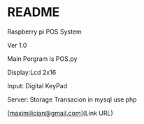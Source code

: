 # README #

Raspberry pi POS System

Ver 1.0


Main Porgram is POS.py

Display:Lcd 2x16

Input: Digital KeyPad

Server: Storage Transacion in mysql use php

[maximilician@gmail.com](Link URL)